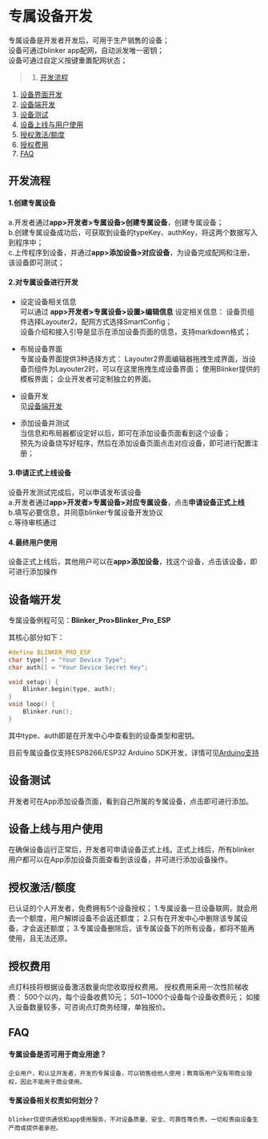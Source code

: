 # 专属设备开发  
专属设备是开发者开发后，可用于生产销售的设备；  
设备可通过blinker app配网，自动派发唯一密钥；  
设备可通过自定义按键重置配网状态；  
>1. [开发流程](#开发流程 "开发流程")
1. [设备界面开发](#设备界面开发 "设备界面开发")
1. [设备端开发](#设备端开发 "设备端开发")
1. [设备测试](#设备测试 "设备测试")
1. [设备上线与用户使用](#设备上线与用户使用 "设备上线与用户使用")
1. [授权激活/额度](#授权激活/额度 "授权激活/额度")
1. [授权费用](#授权费用 "授权费用")
1. [FAQ](#FAQ "FAQ")


## 开发流程  
#### 1.创建专属设备  
a.开发者通过**app>开发者>专属设备>创建专属设备**，创建专属设备；  
b.创建专属设备成功后，可获取到设备的typeKey、authKey，将这两个数据写入到程序中；  
c.上传程序到设备，并通过**app>添加设备>对应设备**，为设备完成配网和注册，该设备即可测试；  

#### 2.对专属设备进行开发  
- 设定设备相关信息  
可以通过 **app>开发者>专属设备>设置>编辑信息** 设定相关信息：
设备页组件选择Layouter2，配网方式选择SmartConfig；  
设备介绍和接入引导是显示在添加设备页面的信息，支持markdown格式；   
- 布局设备界面  
专属设备界面提供3种选择方式：
Layouter2界面编辑器拖拽生成界面，当设备页组件为Layouter2时，可以在这里拖拽生成设备界面；
使用Blinker提供的模板界面；
企业开发者可定制独立的界面。

- 设备开发  
见[设备端开发](#设备端开发 "设备端开发")
- 添加设备并测试  
当信息和布局器都设定好以后，即可在添加设备页面看到这个设备；  
预先为设备烧写好程序，然后在添加设备页面点击对应设备，即可进行配置注册；  

#### 3.申请正式上线设备  
设备开发测试完成后，可以申请发布该设备  
a.开发者通过**app>开发者>专属设备>对应专属设备**，点击**申请设备正式上线**  
b.填写必要信息，并同意blinker专属设备开发协议  
c.等待审核通过  

#### 4.最终用户使用  
设备正式上线后，其他用户可以在**app>添加设备**，找这个设备，点击该设备，即可进行添加操作    

## 设备端开发  
专属设备例程可见：**Blinker_Pro>Blinker_Pro_ESP**  

其核心部分如下：  
```c++
#define BLINKER_PRO_ESP
char type[] = "Your Device Type";
char auth[] = "Your Device Secret Key";

void setup() {
    Blinker.begin(type, auth);
}
void loop() {
    Blinker.run();
}
```
其中type、auth即是在开发中心中查看到的设备类型和密钥。  

目前专属设备仅支持ESP8266/ESP32 Arduino SDK开发，详情可见[Arduino支持](?file=009-专属设备开发/02-Arduino支持)

## 设备测试  
开发者可在App添加设备页面，看到自己所属的专属设备，点击即可进行添加。

## 设备上线与用户使用  
在确保设备运行正常后，开发者可申请设备正式上线。正式上线后，所有blinker用户都可以在App添加设备页面查看到该设备，并可进行添加设备操作。

## 授权激活/额度  
已认证的个人开发者，免费拥有5个设备授权；
1.专属设备一旦设备联网，就会用去一个额度，用户解绑设备不会返还额度；
2.只有在开发中心中删除该专属设备，才会返还额度；
3.专属设备删除后，该专属设备下的所有设备，都将不能再使用，且无法还原。

## 授权费用
点灯科技将根据设备激活数量向您收取授权费用。
授权费用采用一次性阶梯收费：
500个以内，每个设备收费10元；
501~1000个设备每个设备收费8元；
如接入设备数量较多，可咨询点灯商务经理，单独报价。
 

## FAQ  
#### 专属设备是否可用于商业用途？
    企业用户，和认证开发者，开发的专属设备，可以销售给他人使用；教育版用户没有带商业授权，因此不能用于商业使用。
#### 专属设备相关权责如何划分？
    blinker仅提供通信和app使用服务，不对设备质量、安全、可靠性等负责。一切权责由设备生产商或提供者承担。  

